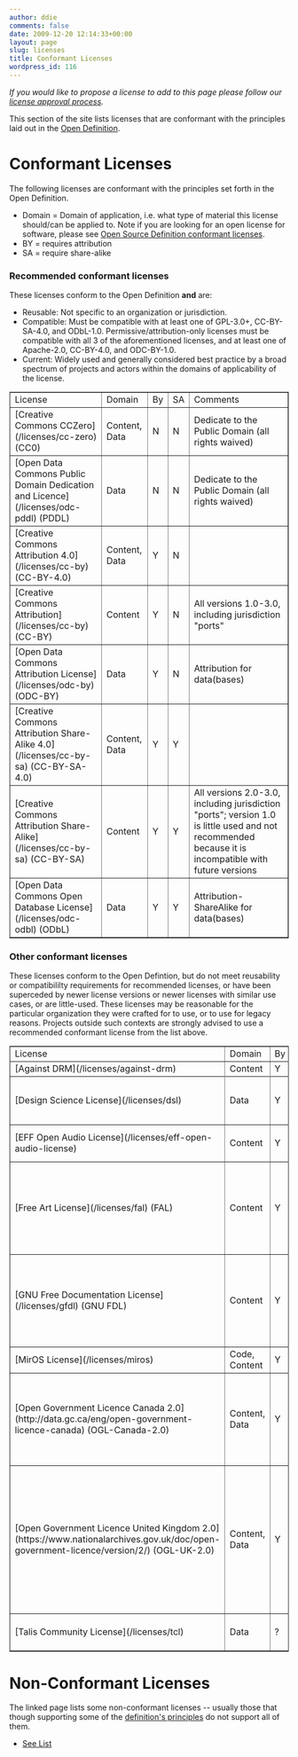 ```yaml
---
author: ddie
comments: false
date: 2009-12-20 12:14:33+00:00
layout: page
slug: licenses
title: Conformant Licenses
wordpress_id: 116
---
```


*If you would like to propose a license to add to this page please follow our [license approval process](/licenses/process/).*

This section of the site lists licenses that are conformant with the principles laid out in the [Open Definition](/okd).

# Conformant Licenses

The following licenses are conformant with the principles set forth in the Open Definition.

* Domain = Domain of application, i.e. what type of material this license should/can be applied to. Note if you are looking for an open license for software, please see [Open Source Definition conformant licenses](http://opensource.org/licenses/).
* BY = requires attribution
* SA = require share-alike


### Recommended conformant licenses 

These licenses conform to the Open Definition **and** are:
* Reusable: Not specific to an organization or jurisdiction.
* Compatible: Must be compatible with at least one of GPL-3.0+, CC-BY-SA-4.0, and ODbL-1.0. Permissive/attribution-only licenses must be compatible with all 3 of the aforementioned licenses, and at least one of Apache-2.0, CC-BY-4.0, and ODC-BY-1.0.
* Current: Widely used and generally considered best practice by a broad spectrum of projects and actors within the domains of applicability of the license.



<table cellpadding="5" cellspacing="0" border="1" >
<tbody >
<tr >

<td >License
</td>

<td >Domain
</td>

<td >By
</td>

<td >SA
</td>

<td >Comments
</td>
</tr>
<tr >

<td >[Creative Commons CCZero](/licenses/cc-zero) (CC0)
</td>

<td >Content, Data
</td>

<td >N
</td>

<td >N
</td>

<td >Dedicate to the Public Domain (all rights waived)
</td>
</tr>
<tr >

<td >[Open Data Commons Public Domain Dedication and Licence](/licenses/odc-pddl) (PDDL)
</td>

<td >Data
</td>

<td >N
</td>

<td >N
</td>

<td >Dedicate to the Public Domain (all rights waived)
</td>
</tr>
<tr >

<td >[Creative Commons Attribution 4.0](/licenses/cc-by) (CC-BY-4.0)
</td>

<td >Content, Data
</td>

<td >Y
</td>

<td >N
</td>

<td >
</td>
</tr>
<tr >

<td >[Creative Commons Attribution](/licenses/cc-by) (CC-BY)
</td>

<td >Content
</td>

<td >Y
</td>

<td >N
</td>

<td >All versions 1.0-3.0, including jurisdiction "ports"
</td>
</tr>
<tr >

<td >[Open Data Commons Attribution License](/licenses/odc-by) (ODC-BY)
</td>

<td >Data
</td>

<td >Y
</td>

<td >N
</td>

<td >Attribution for data(bases)
</td>
</tr>
<tr >

<td >[Creative Commons Attribution Share-Alike 4.0](/licenses/cc-by-sa) (CC-BY-SA-4.0)
</td>

<td >Content, Data
</td>

<td >Y
</td>

<td >Y
</td>

<td >
</td>
</tr>
<tr >

<td >[Creative Commons Attribution Share-Alike](/licenses/cc-by-sa) (CC-BY-SA)
</td>

<td >Content
</td>

<td >Y
</td>

<td >Y
</td>

<td >All versions 2.0-3.0, including jurisdiction "ports"; version 1.0 is little used and not recommended because it is incompatible with future versions
</td>
</tr>
<tr >

<td >[Open Data Commons Open Database License](/licenses/odc-odbl) (ODbL)
</td>

<td >Data
</td>

<td >Y
</td>

<td >Y
</td>

<td >Attribution-ShareAlike for data(bases)
</td>
</tr>

</tbody>
</table>



### Other conformant licenses


These licenses conform to the Open Defintion, but do not meet reusability or compatibililty requirements for recommended licenses, or have been superceded by newer license versions or newer licenses with similar use cases, or are little-used. These licenses may be reasonable for the particular organization they were crafted for to use, or to use for legacy reasons. Projects outside such contexts are strongly advised to use a recommended conformant license from the list above.

<table cellpadding="5" cellspacing="0" border="1" >
<tbody >
<tr >

<td >License
</td>

<td >Domain
</td>

<td >By
</td>

<td >SA
</td>

<td >Comments
</td>
</tr>

<tr >
<td >[Against DRM](/licenses/against-drm)
</td>
<td >Content
</td>
<td >Y
</td>
<td >Y
</td>
<td >**Little used.**
</td>
</tr>
<tr >

<tr>
<td >[Design Science License](/licenses/dsl)
</td>
<td >Data
</td>
<td >Y
</td>
<td >Y
</td>
<td >**Little used**, **Incompatible** with any other license.
</td>
</tr>

<tr >
<td >[EFF Open Audio License](/licenses/eff-open-audio-license)
</td>
<td >Content
</td>
<td >Y
</td>
<td >Y
</td>
<td >**Deprecated** in favor of CC-BY-SA.
</td>
</tr>

<tr >
<td >[Free Art License](/licenses/fal) (FAL)
</td>
<td >Content
</td>
<td >Y
</td>
<td >Y
</td>
<td >**Incompatible** with any other license (this may change, pending outcome of CC-BY-SA-4.0/FAL-1.3 compatibility process).
</td>
</tr>

<tr >
<td >[GNU Free Documentation License](/licenses/gfdl) (GNU FDL)
</td>
<td >Content
</td>
<td >Y
</td>
<td >Y
</td>
<td>**Incompatible** with any other license. Only conformant if used with **no cover texts and no invariant sections]**.
</td>
</tr>

<tr >
<td >[MirOS License](/licenses/miros)
</td>
<td >Code, Content
</td>
<td >Y
</td>
<td >N
</td>
<td >**Little used.**
</td>
</tr>

<tr >
<td >[Open Government Licence Canada 2.0](http://data.gc.ca/eng/open-government-licence-canada) (OGL-Canada-2.0)
</td>
<td >Content, Data
</td>
<td >Y
</td>
<td >N
</td>
<td >**Non-reusable.** For use by Canada government licensors. Note version 1.0 is not approved as conformant.
</td>
</tr>

<tr >
<td >[Open Government Licence United Kingdom 2.0](https://www.nationalarchives.gov.uk/doc/open-government-licence/version/2/) (OGL-UK-2.0)
</td>
<td >Content, Data
</td>
<td >Y
</td>
<td >N
</td>
<td >**Non-reusable.** For use by UK government licensors; re-uses of OGL-UK-2.0 material may be released under CC-BY or ODC-BY. Note version 1.0 is not approved as conformant.
</td>
</tr>

<tr >
<td >[Talis Community License](/licenses/tcl)
</td>
<td >Data
</td>
<td >?
</td>
<td >?
</td>
<td >**Deprecated** in favour of ODC licenses.
</td>
</tr>

</tbody>
</table>

# Non-Conformant Licenses

The linked page lists some non-conformant licenses -- usually those that though supporting some of the [definition's principles](/okd) do not support all of them.

* [See List](licenses/nonconform)
